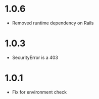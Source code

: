 # 1.0.6

*   Removed runtime dependency on Rails

# 1.0.3

*   SecurityError is a 403

# 1.0.1

*   Fix for environment check